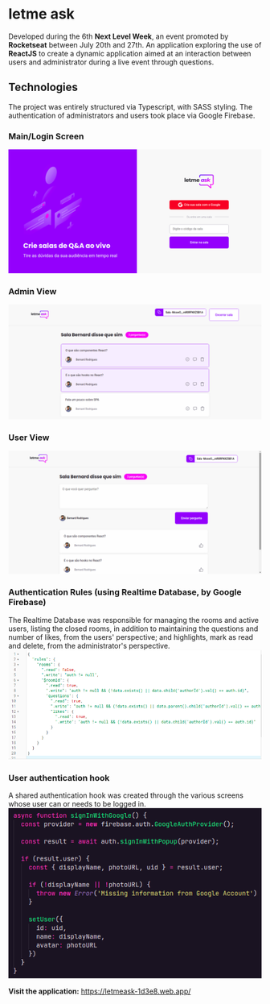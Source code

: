 # letme ask
Developed during the 6th **Next Level Week**, an event promoted by **Rocketseat** between July 20th and 27th. An application exploring the use of **ReactJS** to create a dynamic application aimed at an interaction between users and administrator during a live event through questions.

## Technologies
The project was entirely structured via Typescript, with SASS styling. The authentication of administrators and users took place via Google Firebase.

### Main/Login Screen
<img src="https://github.com/bernard-rodrigues/NLW6-ReactJS/blob/main/screenshots/loginScreen.png" alt="Login Screen"/>

### Admin View

<img src="https://github.com/bernard-rodrigues/NLW6-ReactJS/blob/main/screenshots/adminView.png" alt="Admin View"/>

### User View
<img src="https://github.com/bernard-rodrigues/NLW6-ReactJS/blob/main/screenshots/userView.png" alt="User View"/>

### Authentication Rules (using Realtime Database, by Google Firebase)
The Realtime Database was responsible for managing the rooms and active users, listing the closed rooms, in addition to maintaining the questions and number of likes, from the users' perspective; and highlights, mark as read and delete, from the administrator's perspective.
<img src="https://github.com/bernard-rodrigues/NLW6-ReactJS/blob/main/screenshots/firebaseRules.png" alt="Authentication Rules"/>

### User authentication hook
A shared authentication hook was created through the various screens whose user can or needs to be logged in.
<img src="https://github.com/bernard-rodrigues/NLW6-ReactJS/blob/main/screenshots/authLogin.png" alt="Authentication Hook"/>

**Visit the application:** https://letmeask-1d3e8.web.app/
